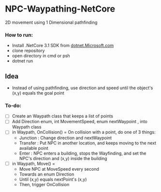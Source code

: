 # NPC-Waypathing-NetCore
 2D movement using 1 Dimensional pathfinding

### How to run:
- Install .NetCore 3.1 SDK from [dotnet.Microsoft.com](https://dotnet.microsoft.com/download/dotnet-core/3.1)
- clone repository
- open directory in cmd or psh
- dotnet run

## Idea
- Instead of using pathfinding, use direction and speed until the object's (x,y) equals the goal point

### To-do:
- [ ] Create an Waypath class that keeps a list of points
- [ ] Add Direction enum, int MovementSpeed, enum nextWaypoint <vector2>, into Waypath class
- [ ] in Waypath, OnCollision() = On collision with a point, do one of 3 things:
    - Junction : Change direction and nextWaypoint
    - Transfer : Put NPC in another location, and keeps moving to the next available point
    - Enter    : NPC enters a building, stops the Wayfinding, and set the NPC's
                 direction and (x,y) inside the building
- [ ] in Waypath, Move() =
    - Move NPC at MoveSpeed every second
    - Towards an enum Direction
    - Until (x,y) equals nextPoint's (x,y)
    - Then, trigger OnCollision
